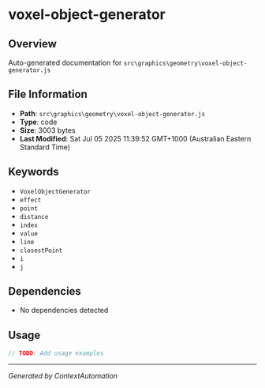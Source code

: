 # voxel-object-generator

## Overview
Auto-generated documentation for `src\graphics\geometry\voxel-object-generator.js`

## File Information
- **Path**: `src\graphics\geometry\voxel-object-generator.js`
- **Type**: code
- **Size**: 3003 bytes
- **Last Modified**: Sat Jul 05 2025 11:39:52 GMT+1000 (Australian Eastern Standard Time)

## Keywords
- `VoxelObjectGenerator`
- `effect`
- `point`
- `distance`
- `index`
- `value`
- `line`
- `closestPoint`
- `i`
- `j`

## Dependencies
- No dependencies detected

## Usage
```javascript
// TODO: Add usage examples
```

---
*Generated by ContextAutomation*
